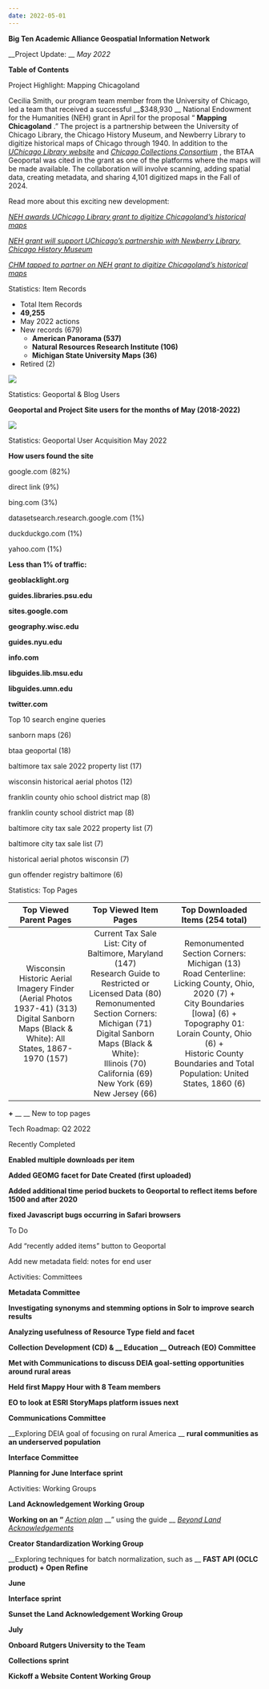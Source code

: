 ```yaml
---
date: 2022-05-01
---
```



__Big Ten Academic Alliance Geospatial Information Network__

__Project Update: __  _May 2022_

__Table of Contents__



Project Highlight: Mapping Chicagoland

Cecilia Smith\, our program team member from the University of Chicago\, led a team that received a successful  __$348\,930 __ National Endowment for the Humanities \(NEH\) grant in April for the proposal “ __Mapping Chicagoland__ \.” The project is a partnership between the University of Chicago Library\, the Chicago History Museum\, and Newberry Library to digitize historical maps of Chicago through 1940\. In addition to the  _[UChicago Library website](https://www.lib.uchicago.edu/)_  and  _[Chicago Collections Consortium](https://chicagocollections.org/)_ \, the BTAA Geoportal was cited in the grant as one of the platforms where the maps will be made available\. The collaboration will involve scanning\, adding spatial data\, creating metadata\, and sharing 4\,101 digitized maps in the Fall of 2024\.

Read more about this exciting new development:

_[NEH awards UChicago Library grant to digitize Chicagoland’s historical maps](https://www.lib.uchicago.edu/about/news/neh-awards-uchicago-library-grant-to-digitize-chicagolands-historical-maps/)_

_[NEH grant will support UChicago’s partnership with Newberry Library\, Chicago History Museum](https://news.uchicago.edu/story/uchicago-library-neh-grant-digitize-chicagoland-historical-maps-newberry-chicago-history-museum)_

_[CHM tapped to partner on NEH grant to digitize Chicagoland’s historical maps](https://www.chicagohistory.org/release/chm-tapped-for-neh-grant/)_


Statistics: Item Records

* Total Item Records
* __49\,255__
* May 2022 actions
* New records \(679\)
  * __American Panorama \(537\)__
  * __Natural Resources Research Institute \(106\)__
  * __Michigan State University Maps  \(36\)__
* Retired \(2\)

![](img/project-update_2022-055.png)



Statistics: Geoportal & Blog Users

__Geoportal and Project Site users for the months of May \(2018\-2022\)__

![](img/project-update_2022-057.png)



Statistics: Geoportal User Acquisition May 2022

__How users found the site__

google\.com \(82%\)

direct link \(9%\)

bing\.com \(3%\)

datasetsearch\.research\.google\.com \(1%\)

duckduckgo\.com \(1%\)

yahoo\.com \(1%\)

__Less than 1% of traffic:__

__geoblacklight\.org__

__guides\.libraries\.psu\.edu__

__sites\.google\.com__

__geography\.wisc\.edu__

__guides\.nyu\.edu__

__info\.com__

__libguides\.lib\.msu\.edu__

__libguides\.umn\.edu__

__twitter\.com__

Top 10 search engine queries

sanborn maps \(26\)

btaa geoportal \(18\)

baltimore tax sale 2022 property list \(17\)

wisconsin historical aerial photos \(12\)

franklin county ohio school district map \(8\)

franklin county school district map \(8\)

baltimore city tax sale 2022 property list \(7\)

baltimore city tax sale list \(7\)

historical aerial photos wisconsin \(7\)

gun offender registry baltimore \(6\)



Statistics: Top Pages

| Top Viewed Parent Pages | Top Viewed Item Pages | Top Downloaded Items (254 total) |
| :-: | :-: | :-: |
| Wisconsin Historic Aerial Imagery Finder (Aerial Photos 1937-41) (313)<br />Digital Sanborn Maps (Black & White): All States, 1867-1970 (157) | Current Tax Sale List: City of Baltimore, Maryland (147)<br />Research Guide to Restricted or Licensed Data (80)<br />Remonumented Section Corners: Michigan (71)<br />Digital Sanborn Maps (Black & White): <br />Illinois (70)<br />California (69)<br />New York (69)<br />New Jersey (66) | Remonumented Section Corners: Michigan (13)<br />Road Centerline: Licking County, Ohio, 2020 (7) + <br />City Boundaries [Iowa] (6) +<br />Topography 01: Lorain County, Ohio (6) + <br />Historic County Boundaries and Total Population: United States, 1860 (6)  |

__\+__  __ __ New to top pages



Tech Roadmap: Q2 2022

Recently Completed

__Enabled multiple downloads per item__

__Added GEOMG facet for Date Created \(first uploaded\)__

__Added additional time period buckets to Geoportal to reflect items before 1500 and after 2020__

__fixed Javascript bugs occurring in Safari browsers__

To Do

Add “recently added items” button to Geoportal

Add new metadata field: notes for end user



Activities: Committees

__Metadata Committee__

__Investigating synonyms and stemming options in Solr to improve search results__

__Analyzing usefulness of Resource Type field and facet__

__Collection Development \(CD\) & __  __Education__  __ Outreach \(EO\) Committee__

__Met with Communications to discuss DEIA goal\-setting opportunities around rural areas__

__Held first Mappy Hour with 8 Team members__

__EO to look at ESRI StoryMaps platform issues next__

__Communications Committee__

__Exploring DEIA goal of focusing on rural America __  __rural communities as an underserved population__

__Interface Committee__

__Planning for June Interface sprint__


Activities: Working Groups

__Land Acknowledgement Working Group__

__Working on an “__  _[Action plan](https://docs.google.com/document/d/1FYlpb4k1OBJ9-t8H4hoeDW9hSgFHRk-o1FzKWp2wovo/edit#heading=h.gu0tzrmbe2sg)_  __” using the guide __  _[Beyond Land Acknowledgements](https://nativegov.org/resources/beyond-land-acknowledgment-a-guide/)_

__Creator Standardization Working Group__

__Exploring techniques for batch normalization\, such as __  __FAST API \(OCLC product\) \+ Open Refine__



__June__

__Interface sprint__

__Sunset the Land Acknowledgement Working Group__

__July__

__Onboard Rutgers University to the Team__

__Collections sprint__

__Kickoff a Website Content Working Group__
